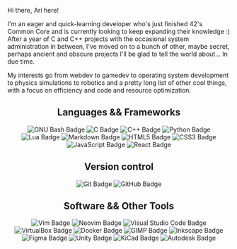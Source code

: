 Hi there, Ari here!

I'm an eager and quick-learning developer who's just finished 42's Common Core and is currently looking to keep expanding their knowledge :)  
After a year of C and C++ projects with the occasional system administration in between, I've moved on to a bunch of other, maybe secret, perhaps ancient and obscure projects I'll be glad to tell the world about... In due time.

My interests go from webdev to gamedev to operating system development to physics simulations to robotics and a pretty long list of other cool things, with a focus on efficiency and code and resource optimization.



<h2 align="center">
  Languages && Frameworks
</h2>
<div align="center">
  <img src="https://img.shields.io/badge/GNU%20Bash-4EAA25?logo=gnubash&logoColor=fff&style=flat-square" alt="GNU Bash Badge">
  <img src="https://img.shields.io/badge/C-A8B9CC?logo=c&logoColor=fff&style=flat-square" alt="C Badge">
  <img src="https://img.shields.io/badge/C%2B%2B-00599C?logo=cplusplus&logoColor=fff&style=flat-square" alt="C++ Badge">
  <img src="https://img.shields.io/badge/Python-3776AB?logo=python&logoColor=fff&style=flat-square" alt="Python Badge">
  <img src="https://img.shields.io/badge/Lua-2C2D72?logo=lua&logoColor=fff&style=flat-square" alt="Lua Badge">
  <img src="https://img.shields.io/badge/Markdown-000?logo=markdown&logoColor=fff&style=flat-square" alt="Markdown Badge">
  <img src="https://img.shields.io/badge/HTML5-E34F26?logo=html5&logoColor=fff&style=flat-square" alt="HTML5 Badge">
  <img src="https://img.shields.io/badge/CSS3-1572B6?logo=css3&logoColor=fff&style=flat-square" alt="CSS3 Badge">
  <img src="https://img.shields.io/badge/JavaScript-F7DF1E?logo=javascript&logoColor=000&style=flat-square" alt="JavaScript Badge">
  <img src="https://img.shields.io/badge/React-61DAFB?logo=react&logoColor=000&style=flat-square" alt="React Badge">
</div>

<h2 align="center">
  Version control
</h2>
<div align="center">
  <img src="https://img.shields.io/badge/Git-F05032?logo=git&logoColor=fff&style=flat-square" alt="Git Badge">
  <img src="https://img.shields.io/badge/GitHub-181717?logo=github&logoColor=fff&style=flat-square" alt="GitHub Badge">
</div>

<h2 align="center">
  Software && Other Tools
</h2>
<div align="center">
  <img src="https://img.shields.io/badge/Vim-019733?logo=vim&logoColor=fff&style=flat-square" alt="Vim Badge">
  <img src="https://img.shields.io/badge/Neovim-57A143?logo=neovim&logoColor=fff&style=flat-square" alt="Neovim Badge">
  <img src="https://img.shields.io/badge/Visual%20Studio%20Code-007ACC?logo=visualstudiocode&logoColor=fff&style=flat-square" alt="Visual Studio Code Badge">
  <img src="https://img.shields.io/badge/VirtualBox-183A61?logo=virtualbox&logoColor=fff&style=flat-square" alt="VirtualBox Badge">
  <img src="https://img.shields.io/badge/Docker-2496ED?logo=docker&logoColor=fff&style=flat-square" alt="Docker Badge">
  <img src="https://img.shields.io/badge/GIMP-5C5543?logo=gimp&logoColor=fff&style=flat-square" alt="GIMP Badge">
  <img src="https://img.shields.io/badge/Inkscape-000?logo=inkscape&logoColor=fff&style=flat-square" alt="Inkscape Badge">
  <img src="https://img.shields.io/badge/Figma-F24E1E?logo=figma&logoColor=fff&style=flat-square" alt="Figma Badge">
  <img src="https://img.shields.io/badge/Unity-FFF?logo=unity&logoColor=000&style=flat-square" alt="Unity Badge">
  <img src="https://img.shields.io/badge/KiCad-314CB0?logo=kicad&logoColor=fff&style=flat-square" alt="KiCad Badge">
  <img src="https://img.shields.io/badge/Autodesk-000?logo=autodesk&logoColor=fff&style=flat-square" alt="Autodesk Badge">
</div>
